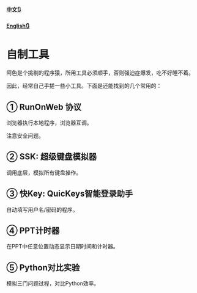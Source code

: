 #### [中文🔃](#english)



#### [English🔃](#中文)
# 自制工具
阿色是个挑剔的程序猿，所用工具必须顺手，否则强迫症爆发，吃不好睡不着。

因此，经常自己手搓一些小工具。下面是还能找到的几个常用的：

## ① RunOnWeb 协议
浏览器执行本地程序，浏览器互调。

注意安全问题。

## ② SSK: 超级键盘模拟器
调用底层，模拟所有键盘操作。

## ③ 快Key: QuicKeys智能登录助手
自动填写用户名/密码的程序。

## ④ PPT计时器
在PPT中任意位置动态显示日期时间和计时器。

## ⑤ Python对比实验
模拟三门问题过程，对比Python效率。

